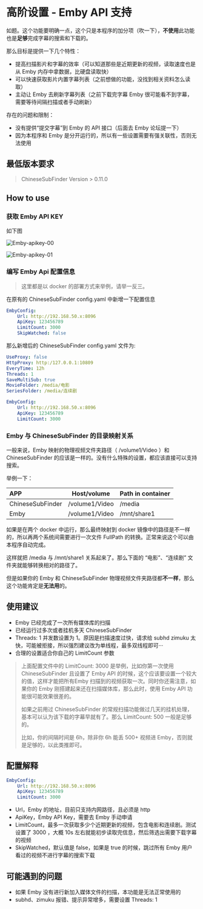# 高阶设置 - Emby API 支持

如题。这个功能要明确一点，这个只是本程序的加分项（吹一下），**不使用**此功能也是**足够**完成字幕的搜索和下载的。

那么目标是提供一下几个特性：

* 提高扫描影片和字幕的效率（可以知道那些是近期更新的视频，读取速度也是从 Emby 内存中拿数据，比硬盘读取快）
* 可以快速获取影片内置字幕列表（之前想做的功能，没找到相关资料怎么读取）
* 主动让 Emby 去刷新字幕列表（之前下载完字幕 Emby 很可能看不到字幕，需要等待间隔扫描或者手动刷新）

存在的问题和限制：

* 没有提供“提交字幕”到 Emby 的 API 接口（后面去 Emby 论坛提一下）
* 因为本程序和 Emby 是分开运行的，所以有一些设置需要有强关联性，否则无法使用

## 最低版本要求

> ChineseSubFinder Version > 0.11.0

## How to use

### 获取 Emby API KEY

如下图

![Emby-apikey-00](pics/Emby-apikey-00.png)

![Emby-apikey-01](pics/Emby-apikey-01.png)

### 编写 Emby Api 配置信息

> 这里都是以 docker 的部署方式来举例，请举一反三。

在原有的 ChineseSubFinder  config.yaml 中新增一下配置信息

```yaml
EmbyConfig:
    Url: http://192.168.50.x:8096
    ApiKey: 123456789
    LimitCount: 3000
    SkipWatched: false
```

那么新增后的 ChineseSubFinder  config.yaml 文件为:

```yaml
UseProxy: false
HttpProxy: http:/127.0.0.1:10809
EveryTime: 12h
Threads: 1
SaveMultiSub: true
MovieFolder: /media/电影
SeriesFolder: /media/连续剧

EmbyConfig:
    Url: http://192.168.50.x:8096
    ApiKey: 123456789
    LimitCount: 3000
```

### Emby 与 ChineseSubFinder 的目录映射关系

一般来说，Emby 映射的物理视频文件夹路径（ /volume1/Video ）和 ChineseSubFinder 的应该是一样的。没有什么特殊的设置，都应该直接可以支持搜索。

举例一下：

| APP              | Host/volume    | Path in container |
| :--------------- | -------------- | ----------------- |
| ChineseSubFinder | /volume1/Video | /media            |
| Emby             | /volume1/Video | /mnt/share1       |

如果是在两个 docker 中运行，那么最终映射到 docker 镜像中的路径是不一样的，所以再两个系统间需要进行一次文件 FullPath 的转换。正常来说这个可以由本程序自动完成。

这样就把 /media 与 /mnt/share1 关系起来了。那么下面的 “电影”、“连续剧” 文件夹就能够转换相对的路径了。

但是如果你的 Emby 和 ChineseSubFinder 物理视频文件夹路径都**不一样**，那么这个功能肯定是**无法用**的。

## 使用建议

* Emby 已经完成了一次所有媒体库的扫描
* 已经运行过多次或者挂机多天 ChineseSubFinder
* Threads: 1 并发数设置为 1。原因是扫描速度过快，请求给 subhd zimuku 太快，可能被拒接，所以强烈建议改为单线程，最多双线程即可···
* 合理的设置适合你自己的 LimitCount 参数

> 上面配置文件中的 LimitCount: 3000 是举例，比如你第一次使用 ChineseSubFinder 且设置了 Emby API 的时候，这个应该要设置一个较大的值，这样才能把所有Emby 扫描到的视频获取一次。同时你还需注意，如果你的 Emby 刚搭建起来还在扫描媒体库，那么此时，使用 Emby API 功能很可能效果很差的。
>
> 如果之前用过 ChineseSubFinder 的常规扫描功能做过几天的挂机处理，基本可以认为该下载的字幕早就有了。那么 LimitCount: 500 一般是足够的。
>
> 比如，你的间隔时间是 6h，除非你 6h 能丢 500+ 视频进 Emby，否则就是足够的，以此类推即可。

## 配置解释

```yaml
EmbyConfig:
    Url: http://192.168.50.x:8096
    ApiKey: 123456789
    LimitCount: 3000
```

* Url，Emby 的地址，目前只支持内网路径，且必须是 http
* ApiKey，Emby API Key，需要去 Emby 手动申请
* LimitCount，最多一次获取多少个近期更新的视频，包含电影和连续剧。测试设置了 3000 ，大概 10s 左右就能初步读取完信息，然后筛选出需要下载字幕的视频
* SkipWatched，默认值是 false，如果是 true 的时候，跳过所有 Emby 用户看过的视频不进行字幕的搜索下载

## 可能遇到的问题

* 如果 Emby 没有进行新加入媒体文件的扫描，本功能是无法正常使用的
* subhd、zimuku 报错、提示异常增多，需要设置 Threads: 1